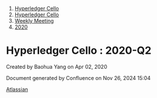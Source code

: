 1. [Hyperledger Cello](index.html)
2. [Hyperledger Cello](Hyperledger-Cello_21659650.html)
3. [Weekly Meeting](Weekly-Meeting_21659700.html)
4. [2020](2020_45350984.html)

# Hyperledger Cello : 2020-Q2

Created by Baohua Yang on Apr 02, 2020

Document generated by Confluence on Nov 26, 2024 15:04

[Atlassian](http://www.atlassian.com/)
